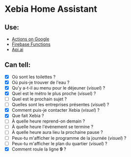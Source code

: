 # Xebia Home Assistant

## Use:

- [Actions on Google](https://console.actions.google.com)
- [Firebase Functions](https://console.firebase.google.com)
- [Api.ai](https://console.dialogflow.com/api-client/)

## Can tell:

- [x] Où sont les toilettes ?
- [x] Où puis-je trouver de l'eau ?
- [x] Qu'y a-t-il au menu pour le déjeuner (*visuel*) ?
- [x] Quel est le métro le plus proche (*visuel*) ?
- [ ] Quel est le prochain sujet ?
- [ ] Quelles sont les entreprises présentes (*visuel*) ?
- [x] Comment puis-je contacter Xebia (*visuel*) ?
- [x] Que fait Xebia ?
- [ ] À quelle heure reprend-on demain ? 
- [ ] À quelle heure l'événement se termine ?
- [ ] À quelle heure aura lieu la prochaine pause ?
- [ ] Peux-tu m'afficher le programme de la journée (*visuel*) ?
- [ ] Peux-tu m'afficher le plan du quartier (*visuel*) ?
- [x] Comment roule la ligne **9** ?
